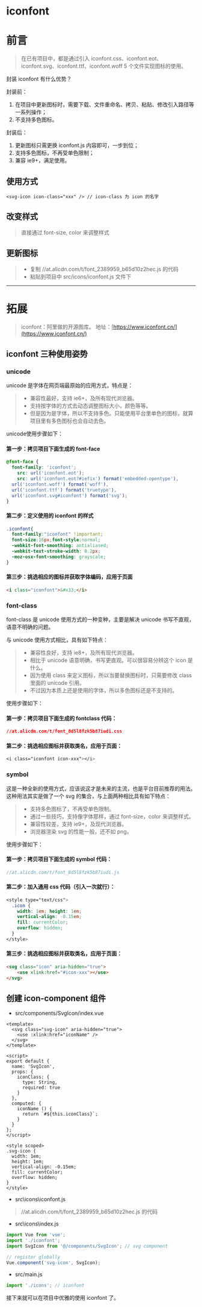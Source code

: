 # iconfont

# 前言


> 在已有项目中，都是通过引入 iconfont.css、iconfont.eot、iconfont.svg、iconfont.ttf、iconfont.woff 5 个文件实现图标的使用。



封装 iconfont 有什么优势？


封装前：

1. 在项目中更新图标时，需要下载、文件重命名、拷贝、粘贴、修改引入路径等一系列操作；
1. 不支持多色图标。



封装后：

1. 更新图标只需更换 iconfont.js 内容即可，一步到位；
1. 支持多色图标，不再受单色限制；
1. 兼容 ie9+，满足使用。



## 使用方式
```vue
<svg-icon icon-class="xxx" /> // icon-class 为 icon 的名字
```


## 改变样式
> 直接通过 font-size, color 来调整样式



## 更新图标
> - 复制 //at.alicdn.com/t/font_2389959_b65d10z2hec.js 的代码
> - 粘贴到项目中 src/icons/iconfont.js 文件下




---

# 拓展


> iconfont：阿里做的开源图库。
> 地址：[https://www.iconfont.cn/](https://www.iconfont.cn/)



## iconfont 三种使用姿势


### unicode


unicode 是字体在网页端最原始的应用方式，特点是：
> - 兼容性最好，支持 ie6+，及所有现代浏览器。
> - 支持按字体的方式去动态调整图标大小，颜色等等。
> - 但是因为是字体，所以不支持多色。只能使用平台里单色的图标，就算项目里有多色图标也会自动去色。



unicode使用步骤如下：

#### 第一步：拷贝项目下面生成的 font-face
```css
@font-face {
  font-family: 'iconfont';
	src: url('iconfont.eot');
	src: url('iconfont.eot?#iefix') format('embedded-opentype'),
  url('iconfont.woff') format('woff'),
  url('iconfont.ttf') format('truetype'),
  url('iconfont.svg#iconfont') format('svg');
}
```


#### 第二步：定义使用的 iconfont 的样式


```css
.iconfont{
  font-family:"iconfont" !important;
  font-size:16px;font-style:normal;
  -webkit-font-smoothing: antialiased;
  -webkit-text-stroke-width: 0.2px;
  -moz-osx-font-smoothing: grayscale;
}
```


#### 第三步：挑选相应的图标并获取字体编码，应用于页面
```html
<i class="iconfont">&#x33;</i>
```


### font-class


font-class 是 unicode 使用方式的一种变种，主要是解决 unicode 书写不直观，语意不明确的问题。


与 unicode 使用方式相比，具有如下特点：
> - 兼容性良好，支持 ie8+，及所有现代浏览器。
> - 相比于 unicode 语意明确，书写更直观。可以很容易分辨这个 icon 是什么。
> - 因为使用 class 来定义图标，所以当要替换图标时，只需要修改 class 里面的 unicode 引用。
> - 不过因为本质上还是使用的字体，所以多色图标还是不支持的。



使用步骤如下：


#### 第一步：拷贝项目下面生成的 fontclass 代码：
```css
//at.alicdn.com/t/font_8d5l8fzk5b87iudi.css
```


#### 第二步：挑选相应图标并获取类名，应用于页面：
```css
<i class="iconfont icon-xxx"></i>
```


### symbol


这是一种全新的使用方式，应该说这才是未来的主流，也是平台目前推荐的用法。这种用法其实是做了一个 svg 的集合，与上面两种相比具有如下特点：
> - 支持多色图标了，不再受单色限制。
> - 通过一些技巧，支持像字体那样，通过 font-size，color 来调整样式。
> - 兼容性较差，支持 ie9+，及现代浏览器。
> - 浏览器渲染 svg 的性能一般，还不如 png。



使用步骤如下：


#### 第一步：拷贝项目下面生成的 symbol 代码：
```javascript
//at.alicdn.com/t/font_8d5l8fzk5b87iudi.js
```


#### 第二步：加入通用 css 代码（引入一次就行）：
```css
<style type="text/css">
  .icon {
    width: 1em; height: 1em;
    vertical-align: -0.15em;
    fill: currentColor;
    overflow: hidden;
  }
</style>
```


#### 第三步：挑选相应图标并获取类名，应用于页面：
```html
<svg class="icon" aria-hidden="true">
	<use xlink:href="#icon-xxx"></use>
</svg>
```


## 创建 icon-component 组件


- src/components/SvgIcon/index.vue
```vue
<template>
  <svg class="svg-icon" aria-hidden="true">
    <use :xlink:href="iconName" />
  </svg>
</template>

<script>
export default {
  name: 'SvgIcon',
  props: {
    iconClass: {
      type: String,
      required: true
    }
  },
  computed: {
    iconName () {
      return `#${this.iconClass}`;
    }
  }
};
</script>

<style scoped>
.svg-icon {
  width: 1em;
  height: 1em;
  vertical-align: -0.15em;
  fill: currentColor;
  overflow: hidden;
}
</style>
```


- src\icons\iconfont.js
> //at.alicdn.com/t/font_2389959_b65d10z2hec.js 的代码




- src\icons\index.js
```javascript
import Vue from 'vue';
import './iconfont';
import SvgIcon from '@/components/SvgIcon'; // svg component

// register globally
Vue.component('svg-icon', SvgIcon);
```


- src/main.js
```javascript
import './icons'; // iconfont
```


接下来就可以在项目中优雅的使用 iconfont 了。
